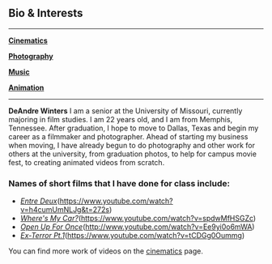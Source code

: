 ## Bio & Interests

---
[**Cinematics**](Cinematics.md)

[**Photography**](Photography.md)

[**Music**]()

[**Animation**]()

---
**DeAndre Winters**
I am a senior at the University of Missouri, currently majoring in film studies. I am 22 years old, and I am from Memphis, Tennessee. After graduation, I hope to move to Dallas, Texas and begin my career as a filmmaker and photographer. Ahead of starting my business when moving, I have already begun to do photography and other work for others at the university, from graduation photos, to help for campus movie fest, to creating animated videos from scratch.

### Names of short films that I have done for class include:
* [*Entre Deux*](http://img.youtube.com/vi/h4cumUmNLJg&t=272s/0.jpg)(https://www.youtube.com/watch?v=h4cumUmNLJg&t=272s)
* [*Where's My Car?*](http://img.youtube.com/vi/spdwMfHSGZc/0.jpg)(https://www.youtube.com/watch?v=spdwMfHSGZc)
* [*Open Up For Once*](http://img.youtube.com/vi/Ee9yi0o6mWA/0.jpg)(http://www.youtube.com/watch?v=Ee9yi0o6mWA)
* [*Ex-Terror Pt.1*](http://img.youtube.com/vi/tCDGg0Oummg/0.jpg)(https://www.youtube.com/watch?v=tCDGg0Oummg)

You can find more work of videos on the [cinematics](Cinematics.md) page.

